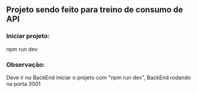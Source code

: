 ## Projeto sendo feito para treino de consumo de API

### Iniciar projeto:
npm run dev

### Observação:
Deve ir no BackEnd iniciar o projeto com "npm run dev", BackEnd rodando na porta 3001